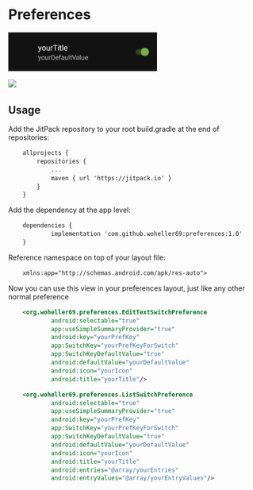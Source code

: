 # Preferences

<img src="EditTextSwitchPreference.png" width="300"/>

[![](https://jitpack.io/v/woheller69/preferences.svg)](https://jitpack.io/#woheller69/preferences)

## Usage

Add the JitPack repository to your root build.gradle at the end of repositories:

```xml
   	allprojects {
    	repositories {
    		...
    		maven { url 'https://jitpack.io' }
    	}
    }
````

Add the dependency at the app level:
```xml
	dependencies {
	        implementation 'com.github.woheller69:preferences:1.0'
	}
````

Reference namespace on top of your layout file:
```xml
    xmlns:app="http://schemas.android.com/apk/res-auto">
````

Now you can use this view in your preferences layout, just like any other normal preference
```xml
    <org.woheller69.preferences.EditTextSwitchPreference
            android:selectable="true"
            app:useSimpleSummaryProvider="true"
            android:key="yourPrefKey"
            app:SwitchKey="yourPrefKeyForSwitch"
            app:SwitchKeyDefaultValue="true"
            android:defaultValue="yourDefaultValue"
            android:icon="yourIcon"
            android:title="yourTitle"/>
````
```xml
    <org.woheller69.preferences.ListSwitchPreference
            android:selectable="true"
            app:useSimpleSummaryProvider="true"
            android:key="yourPrefKey"
            app:SwitchKey="yourPrefKeyForSwitch"
            app:SwitchKeyDefaultValue="true"
            android:defaultValue="yourDefaultValue"
            android:icon="yourIcon"
            android:title="yourTitle"
            android:entries="@array/yourEntries"
            android:entryValues="@array/yourEntryValues"/>
````
